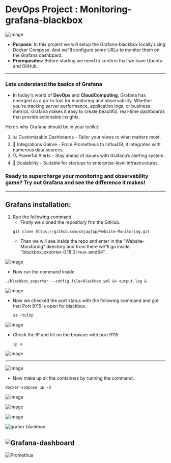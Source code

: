 # DevOps Project : Monitoring-grafana-blackbox
![image](https://github.com/user-attachments/assets/ce2141ef-d435-4302-878a-27e6a32c8c0b)

* **Purpose:** In this project we will setup the Grafana-blackbox locally using Docker Compose. And we"ll configure some URLs to monitor them on the Grafana dashbpard.
* **Prerequisites:** Before starting we need to confirm that we have Ubuntu and GitHub.
----------------
### Lets understand the basics of Grafana
* In today's world of **DevOps** and **CloudComputing**, Grafana has emerged as a go-to tool for monitoring and observability. Whether you're tracking server performance, application logs, or business metrics, Grafana makes it easy to create beautiful, real-time dashboards that provide actionable insights.

Here’s why Grafana should be in your toolkit: 
1. 📊 Customizable Dashboards - Tailor your views to what matters most. 
2. 🔗 Integrations Galore - From Prometheus to InfluxDB, it integrates with numerous data sources. 
3. 🔍 Powerful Alerts - Stay ahead of issues with Grafana’s alerting system. 
4. 🚀 Scalability - Suitable for startups to enterprise-level infrastructures.

### Ready to supercharge your monitoring and observability game? Try out Grafana and see the difference it makes!
---------------
## Grafans installation:
1. Run the following command.
   * Firstly we cloned the repository frm the GitHub.
   ```
   git clone https://github.com/cmjagtap/Website-Monitoring.git
   ```
   * Then we will see inside the repo and enter in the "Website-Monitoring" directory and from there we"ll go inside "blackbox_exporter-0.18.0.linux-amd64".
     
![image](https://github.com/user-attachments/assets/d4efd131-59f9-4c66-ad1d-bd5d801af885)

   * Now run the command inside 

   ```
   ./blackbox_exporter --config.file=blackbox.yml &> output.log &
   ```
![image](https://github.com/user-attachments/assets/c90334aa-0bd0-4347-9a82-50e969a779f5)

 * Now we checked the port status with the following command and got that Port 9115 is open for blackbox.
   ```
   ss -tulnp
   ```
   
![image](https://github.com/user-attachments/assets/6c4f553a-5950-4b10-b659-3f999a6a8ae7)

* Check the IP and hit on the browser with port 9115
  ```
  ip a
  ```

![image](https://github.com/user-attachments/assets/b2d4bdb5-165b-42c8-b036-b11c94fe007d)



---------------
![image](https://github.com/user-attachments/assets/788940ed-9e8c-492c-a8ff-9d46ad805a49)

* Now make up all the containers by running the command.
```
docker-compose up -d
```
![image](https://github.com/user-attachments/assets/58b1eb05-7b19-4f45-a504-4780e1c8d793)

![image](https://github.com/user-attachments/assets/f9502341-7bc9-4a85-a43b-0e16f8e94625)

![image](https://github.com/user-attachments/assets/459ab1c9-3feb-4dba-922a-a250c8572576)


![grafan-blackbox](https://github.com/user-attachments/assets/6988c6e8-8eed-42e9-80a7-3e8247e884b3)

![Grafana-dashboard](https://github.com/user-attachments/assets/5c89ab28-9c5d-4a8d-aeb0-d00f306931ff)
---------------------


![Promethus](https://github.com/user-attachments/assets/1a6cc78c-a4cc-4df7-a51c-3293ae4c7e6e)






